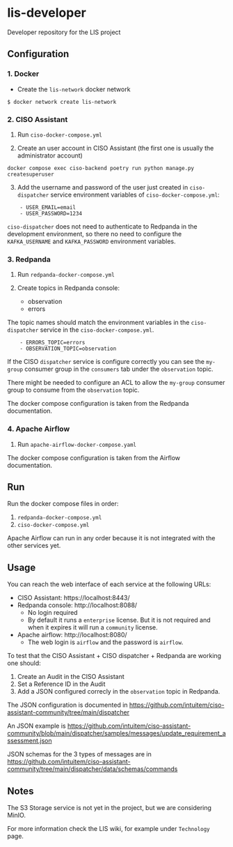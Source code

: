 # lis-developer
Developer repository for the LIS project



## Configuration

### 1. Docker

* Create the `lis-network` docker network
```
$ docker network create lis-network
```




### 2. CISO Assistant

1. Run `ciso-docker-compose.yml`

2. Create an user account in CISO Assistant (the first one is usually the administrator account)
```
docker compose exec ciso-backend poetry run python manage.py createsuperuser
```

3. Add the username and password of the user just created in `ciso-dispatcher` service environment variables of `ciso-docker-compose.yml`:
```
    - USER_EMAIL=email
    - USER_PASSWORD=1234
```

`ciso-dispatcher` does not need to authenticate to Redpanda in the development environment, so there no need to configure the `KAFKA_USERNAME` and `KAFKA_PASSWORD` environment variables.



### 3. Redpanda

1. Run `redpanda-docker-compose.yml`

2. Create topics in Redpanda console:
    * observation
    * errors

The topic names should match the environment variables in the `ciso-dispatcher` service in the `ciso-docker-compose.yml`.
```
    - ERRORS_TOPIC=errors
    - OBSERVATION_TOPIC=observation
```

If the CISO `dispatcher` service is configure correctly you can see the `my-group` consumer group in the `consumers` tab under the `observation` topic.

There might be needed to configure an ACL to allow the `my-group` consumer group to consume from the `observation` topic.

The docker compose configuration is taken from the Redpanda documentation.


### 4. Apache Airflow

1. Run `apache-airflow-docker-compose.yaml`

The docker compose configuration is taken from the Airflow documentation.


## Run

Run the docker compose files in order:

1. `redpanda-docker-compose.yml`
2. `ciso-docker-compose.yml`

Apache Airflow can run in any order because it is not integrated with the other services yet.


## Usage
You can reach the web interface of each service at the following URLs:
* CISO Assistant: https://localhost:8443/
* Redpanda console: http://localhost:8088/
    * No login required
    * By default it runs a `enterprise` license. But it is not required and when it expires it will run a `community` license.
* Apache airflow: http://localhost:8080/
    * The web login is `airflow` and the password is `airflow`.

To test that the CISO Assistant + CISO dispatcher + Redpanda are working one should:
1. Create an Audit in the CISO Assistant
2. Set a Reference ID in the Audit
3. Add a JSON configured correcly in the `observation` topic in Redpanda.

The JSON configuration is documented in https://github.com/intuitem/ciso-assistant-community/tree/main/dispatcher 

An JSON example is https://github.com/intuitem/ciso-assistant-community/blob/main/dispatcher/samples/messages/update_requirement_assessment.json

JSON schemas for the 3 types of messages are in https://github.com/intuitem/ciso-assistant-community/tree/main/dispatcher/data/schemas/commands



## Notes

The S3 Storage service is not yet in the project, but we are considering MinIO.

For more information check the LIS wiki, for example under `Technology` page.
